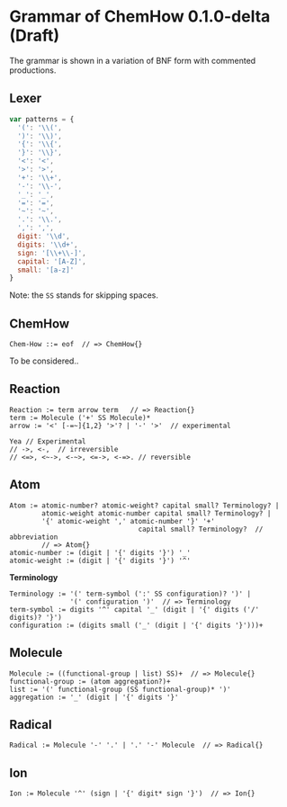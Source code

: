 # Grammar of ChemHow 0.1.0-delta (Draft)
The grammar is shown in a variation of BNF form with commented productions.

## Lexer
```js
var patterns = {
  '(': '\\(',
  ')': '\\)',
  '{': '\\{',
  '}': '\\}',
  '<': '<',
  '>': '>',
  '+': '\\+',
  '-': '\\-',
  '_': '_',
  '=': '=',
  '~': '~',
  '.': '\\.',
  ',': ',',
  digit: '\\d',
  digits: '\\d+',
  sign: '[\\+\\-]',
  capital: '[A-Z]',
  small: '[a-z]'
}
```
Note: the `SS` stands for skipping spaces.


## ChemHow
```vbnf
Chem-How ::= eof  // => ChemHow{}
```
To be considered..


## Reaction
```vbnf
Reaction := term arrow term   // => Reaction{}
term := Molecule ('+' SS Molecule)*
arrow := '<' [-=~]{1,2} '>'? | '-' '>'  // experimental

Yea // Experimental
// ->, <-,  // irreversible 
// <=>, <~->, <-~>, <=->, <-=>. // reversible
```

## Atom
```vbnf
Atom := atomic-number? atomic-weight? capital small? Terminology? |
        atomic-weight atomic-number capital small? Terminology? |
        '{' atomic-weight ',' atomic-number '}' '+'
                                capital small? Terminology?  // abbreviation
        // => Atom{}
atomic-number := (digit | '{' digits '}') '_'
atomic-weight := (digit | '{' digits '}') '^'
```
**Terminology**
```vbnf
Terminology := '(' term-symbol (':' SS configuration)? ')' |
               '(' configuration ')'  // => Terminology
term-symbol := digits '^' capital '_' (digit | '{' digits ('/' digits)? '}')
configuration := (digits small ('_' (digit | '{' digits '}')))+
```

## Molecule
```vbnf
Molecule := ((functional-group | list) SS)+  // => Molecule{}
functional-group := (atom aggregation?)+
list := '(' functional-group (SS functional-group)* ')'
aggregation := '_' (digit | '{' digits '}'
```

## Radical
```vbnf
Radical := Molecule '-' '.' | '.' '-' Molecule  // => Radical{}
```

## Ion
```vbnf
Ion := Molecule '^' (sign | '{' digit* sign '}')  // => Ion{}
```
